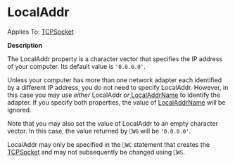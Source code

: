 




<h1 class="heading"><span class="name">LocalAddr</span></h1>

Applies To: [TCPSocket](../a-z/tcpsocket.md)


**Description**


The LocalAddr property is a character vector that specifies the IP address of your computer. Its default value is `'0.0.0.0'`.


Unless your computer has more than one network adapter each identified by a different IP address, you do not need to specify LocalAddr. However, in this case you may use *either* LocalAddr *or*[ LocalAddrName](../a-z/localaddrname.md) to identify the adapter. If you specify both properties, the value of [LocalAddrName](../a-z/localaddrname.md) will be ignored.


Note that you may also set the value of LocalAddr to an empty character vector. In this case, the value returned by `⎕WG` will be `'0.0.0.0'`.


LocalAddr may only be specified in the `⎕WC` statement that creates the [TCPSocket](../a-z/tcpsocket.md) and may not subsequently be changed using `⎕WS`.



